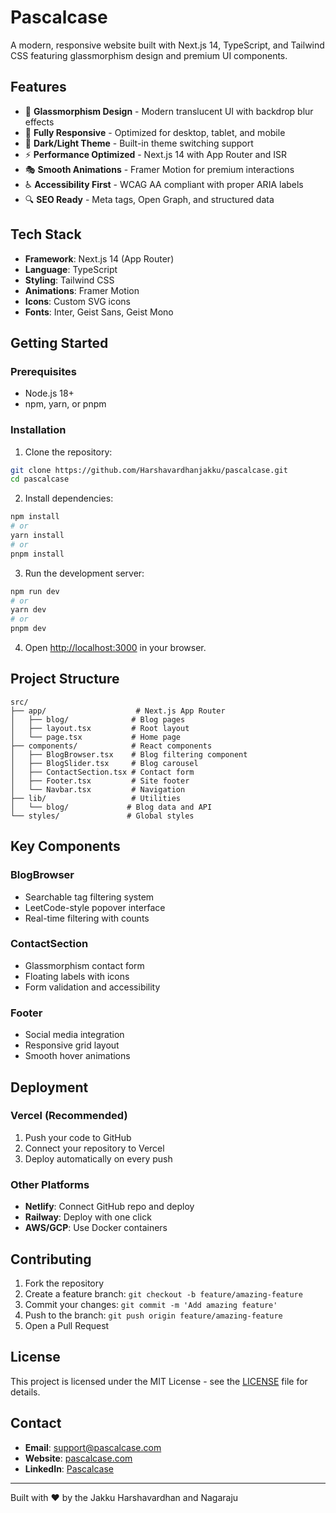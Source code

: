 # Pascalcase

A modern, responsive website built with Next.js 14, TypeScript, and Tailwind CSS featuring glassmorphism design and premium UI components.

## Features

- 🎨 **Glassmorphism Design** - Modern translucent UI with backdrop blur effects
- 📱 **Fully Responsive** - Optimized for desktop, tablet, and mobile
- 🌙 **Dark/Light Theme** - Built-in theme switching support
- ⚡ **Performance Optimized** - Next.js 14 with App Router and ISR
- 🎭 **Smooth Animations** - Framer Motion for premium interactions
- ♿ **Accessibility First** - WCAG AA compliant with proper ARIA labels
- 🔍 **SEO Ready** - Meta tags, Open Graph, and structured data

## Tech Stack

- **Framework**: Next.js 14 (App Router)
- **Language**: TypeScript
- **Styling**: Tailwind CSS
- **Animations**: Framer Motion
- **Icons**: Custom SVG icons
- **Fonts**: Inter, Geist Sans, Geist Mono

## Getting Started

### Prerequisites

- Node.js 18+
- npm, yarn, or pnpm

### Installation

1. Clone the repository:

```bash
git clone https://github.com/Harshavardhanjakku/pascalcase.git
cd pascalcase
```

2. Install dependencies:

```bash
npm install
# or
yarn install
# or
pnpm install
```

3. Run the development server:

```bash
npm run dev
# or
yarn dev
# or
pnpm dev
```

4. Open [http://localhost:3000](http://localhost:3000) in your browser.

## Project Structure

```
src/
├── app/                    # Next.js App Router
│   ├── blog/              # Blog pages
│   ├── layout.tsx         # Root layout
│   └── page.tsx           # Home page
├── components/            # React components
│   ├── BlogBrowser.tsx    # Blog filtering component
│   ├── BlogSlider.tsx     # Blog carousel
│   ├── ContactSection.tsx # Contact form
│   ├── Footer.tsx         # Site footer
│   └── Navbar.tsx         # Navigation
├── lib/                   # Utilities
│   └── blog/             # Blog data and API
└── styles/               # Global styles
```

## Key Components

### BlogBrowser

- Searchable tag filtering system
- LeetCode-style popover interface
- Real-time filtering with counts

### ContactSection

- Glassmorphism contact form
- Floating labels with icons
- Form validation and accessibility

### Footer

- Social media integration
- Responsive grid layout
- Smooth hover animations

## Deployment

### Vercel (Recommended)

1. Push your code to GitHub
2. Connect your repository to Vercel
3. Deploy automatically on every push

### Other Platforms

- **Netlify**: Connect GitHub repo and deploy
- **Railway**: Deploy with one click
- **AWS/GCP**: Use Docker containers

## Contributing

1. Fork the repository
2. Create a feature branch: `git checkout -b feature/amazing-feature`
3. Commit your changes: `git commit -m 'Add amazing feature'`
4. Push to the branch: `git push origin feature/amazing-feature`
5. Open a Pull Request

## License

This project is licensed under the MIT License - see the [LICENSE](LICENSE) file for details.

## Contact

- **Email**: support@pascalcase.com
- **Website**: [pascalcase.com](https://pascalcase.com)
- **LinkedIn**: [Pascalcase](https://www.linkedin.com/company/pascalcase/mycompany/)

---

Built with ❤️ by the Jakku Harshavardhan and Nagaraju
